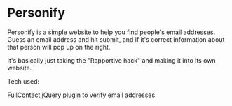 Personify
=========

Personify is a simple website to help you find people's email addresses. Guess an email address and hit submit, and if it's correct information about that person will pop up on the right.

It's basically just taking the "Rapportive hack" and making it into its own website.

Tech used:

[FullContact](https://github.com/mattdelliott/fullcontact-api-jquery-plugin) jQuery plugin to verify email addresses
